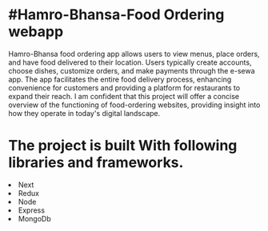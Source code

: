 <h1>#Hamro-Bhansa-Food Ordering webapp</h1>

Hamro-Bhansa food ordering app allows users to view menus, place orders, and have food delivered to their location. Users typically create accounts, choose dishes, customize orders, and make payments through the e-sewa app. The app facilitates the entire food delivery process, enhancing convenience for customers and providing a platform for restaurants to expand their reach. I am confident that this project will offer a concise overview of the functioning of food-ordering websites, providing insight into how they operate in today's digital landscape.

<h1>The project is built With following libraries and frameworks.</h1>
<li>Next</li>
<li>Redux</li>
<li>Node</li>
<li>Express</li>
<li>MongoDb</li>
